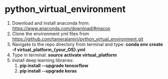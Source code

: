 # python_virtual_environment

1. Download and install anaconda from: https://www.anaconda.com/download/#macos
2. Clone the environment yml files from https://github.com/tameralamiri/python_virtual_environment.git
3. Navigate to the repo directory from terminal and type: **conda env create -f virtual_platform_{your_OS}.yml**
4. Type in terminal: **source activate virtual_platform**
5. Install deep learning libraries:
   1. **pip install --upgrade tensorflow**
   2. **pip install --upgrade keras**

